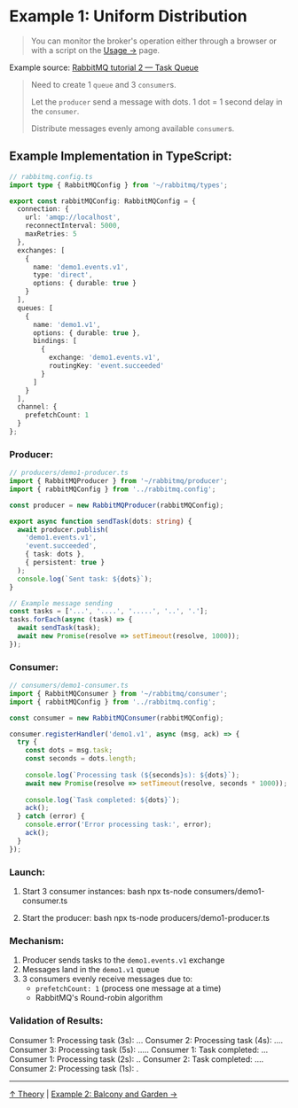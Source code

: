 # Example 1: Uniform Distribution

> You can monitor the broker's operation either through a browser or with a script on the [Usage →](../3_page.md) page.

Example source: [RabbitMQ tutorial 2 — Task Queue](https://habr.com/ru/articles/150134/)

> Need to create 1 `queue` and 3 `consumer`s.
>
> Let the `producer` send a message with dots. 1 dot = 1 second delay in the `consumer`.
>
> Distribute messages evenly among available `consumer`s.

## Example Implementation in TypeScript:

```typescript
// rabbitmq.config.ts
import type { RabbitMQConfig } from '~/rabbitmq/types';

export const rabbitMQConfig: RabbitMQConfig = {
  connection: {
    url: 'amqp://localhost',
    reconnectInterval: 5000,
    maxRetries: 5
  },
  exchanges: [
    {
      name: 'demo1.events.v1',
      type: 'direct',
      options: { durable: true }
    }
  ],
  queues: [
    {
      name: 'demo1.v1',
      options: { durable: true },
      bindings: [
        {
          exchange: 'demo1.events.v1',
          routingKey: 'event.succeeded'
        }
      ]
    }
  ],
  channel: {
    prefetchCount: 1
  }
};
```

### Producer:
```typescript
// producers/demo1-producer.ts
import { RabbitMQProducer } from '~/rabbitmq/producer';
import { rabbitMQConfig } from '../rabbitmq.config';

const producer = new RabbitMQProducer(rabbitMQConfig);

export async function sendTask(dots: string) {
  await producer.publish(
    'demo1.events.v1',
    'event.succeeded',
    { task: dots },
    { persistent: true }
  );
  console.log(`Sent task: ${dots}`);
}

// Example message sending
const tasks = ['...', '....', '.....', '..', '.'];
tasks.forEach(async (task) => {
  await sendTask(task);
  await new Promise(resolve => setTimeout(resolve, 1000));
});
```

### Consumer:
```typescript
// consumers/demo1-consumer.ts
import { RabbitMQConsumer } from '~/rabbitmq/consumer';
import { rabbitMQConfig } from '../rabbitmq.config';

const consumer = new RabbitMQConsumer(rabbitMQConfig);

consumer.registerHandler('demo1.v1', async (msg, ack) => {
  try {
    const dots = msg.task;
    const seconds = dots.length;
    
    console.log(`Processing task (${seconds}s): ${dots}`);
    await new Promise(resolve => setTimeout(resolve, seconds * 1000));
    
    console.log(`Task completed: ${dots}`);
    ack();
  } catch (error) {
    console.error('Error processing task:', error);
    ack();
  }
});
```

### Launch:
1. Start 3 consumer instances:
bash
npx ts-node consumers/demo1-consumer.ts


2. Start the producer:
bash
npx ts-node producers/demo1-producer.ts


### Mechanism:
1. Producer sends tasks to the `demo1.events.v1` exchange
2. Messages land in the `demo1.v1` queue
3. 3 consumers evenly receive messages due to:
   - `prefetchCount: 1` (process one message at a time)
   - RabbitMQ's Round-robin algorithm

### Validation of Results:

Consumer 1: Processing task (3s): ...
Consumer 2: Processing task (4s): ....
Consumer 3: Processing task (5s): .....
Consumer 1: Task completed: ...
Consumer 1: Processing task (2s): ..
Consumer 2: Task completed: ....
Consumer 2: Processing task (1s): .


---

[↑ Theory](../1_page.md) | [Example 2: Balcony and Garden →](2_page.md)
